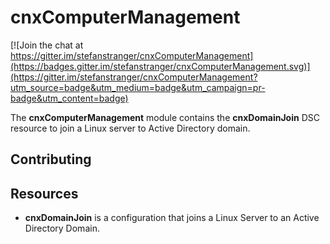 # cnxComputerManagement

[![Join the chat at https://gitter.im/stefanstranger/cnxComputerManagement](https://badges.gitter.im/stefanstranger/cnxComputerManagement.svg)](https://gitter.im/stefanstranger/cnxComputerManagement?utm_source=badge&utm_medium=badge&utm_campaign=pr-badge&utm_content=badge)

The **cnxComputerManagement** module contains the **cnxDomainJoin** DSC resource to join a Linux server to Active Directory domain.

## Contributing



## Resources

* **cnxDomainJoin** is a configuration that joins a Linux Server to an Active Directory Domain.

